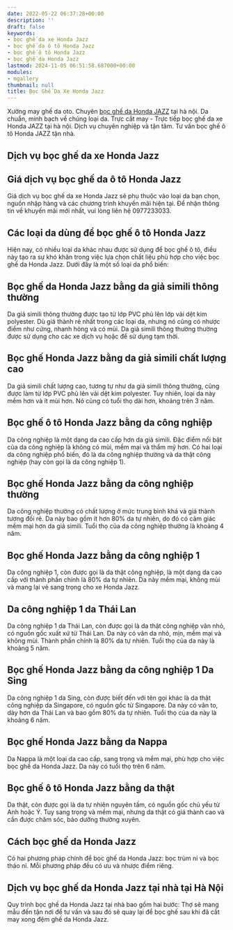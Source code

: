 ```yaml
---
date: 2022-05-22 06:37:28+00:00
description: ''
draft: false
keywords:
- bọc ghế da xe Honda Jazz
- bọc ghế da ô tô Honda Jazz
- bọc ghế ô tô Honda Jazz
- bọc ghế da Honda Jazz
lastmod: 2024-11-05 06:51:58.687000+00:00
modules:
- mgallery
thumbnail: null
title: Bọc Ghế Da Xe Honda Jazz
---
```


Xưởng may ghế da oto. Chuyên [bọc ghế da Honda JAZZ](https://bocgheoto.vn/honda/boc-ghe-da-xe-honda-jazz.html) tại hà nội. Da chuẩn, minh bạch về chủng loại da. Trực cắt may - Trực tiếp bọc ghế da xe Honda JAZZ tại hà nội. Dịch vụ chuyên nghiệp và tận tâm. Tư vấn bọc ghế ô tô Honda JAZZ tận nhà.

## Dịch vụ bọc ghế da xe Honda Jazz

## Giá dịch vụ bọc ghế da ô tô Honda Jazz
Giá dịch vụ bọc ghế da xe Honda Jazz sẽ phụ thuộc vào loại da bạn chọn, nguồn nhập hàng và các chương trình khuyến mãi hiện tại. Để nhận thông tin về khuyến mãi mới nhất, vui lòng liên hệ 0977233033.

## Các loại da dùng để bọc ghế ô tô Honda Jazz
Hiện nay, có nhiều loại da khác nhau được sử dụng để bọc ghế ô tô, điều này tạo ra sự khó khăn trong việc lựa chọn chất liệu phù hợp cho việc bọc ghế da Honda Jazz. Dưới đây là một số loại da phổ biến:

## Bọc ghế da Honda Jazz bằng da giả simili thông thường
Da giả simili thông thường được tạo từ lớp PVC phủ lên lớp vải dệt kim polyester. Dù giá thành rẻ nhất trong các loại da, nhưng nó cũng có nhược điểm như cứng, nhanh hỏng và có mùi. Da giả simili thông thường thường được sử dụng cho các xe dịch vụ hoặc để sử dụng tạm thời.

## Bọc ghế Honda Jazz bằng da giả simili chất lượng cao
Da giả simili chất lượng cao, tương tự như da giả simili thông thường, cũng được làm từ lớp PVC phủ lên vải dệt kim polyester. Tuy nhiên, loại da này mềm hơn và ít mùi hơn. Nó cũng có tuổi thọ dài hơn, khoảng trên 3 năm.

## Bọc ghế ô tô Honda Jazz bằng da công nghiệp
Da công nghiệp là một dạng da cao cấp hơn da giả simili. Đặc điểm nổi bật của da công nghiệp là không có mùi, mềm mại và thẩm mỹ hơn. Có hai loại da công nghiệp phổ biến, đó là da công nghiệp thường và da thật công nghiệp (hay còn gọi là da công nghiệp 1).

## Bọc ghế Honda Jazz bằng da công nghiệp thường
Da công nghiệp thường có chất lượng ở mức trung bình khá và giá thành tương đối rẻ. Da này bao gồm ít hơn 80% da tự nhiên, do đó có cảm giác mềm mại hơn da giả simili. Tuổi thọ của da công nghiệp thường là khoảng 4 năm.

## Bọc ghế Honda Jazz bằng da công nghiệp 1
Da công nghiệp 1, còn được gọi là da thật công nghiệp, là một dạng da cao cấp với thành phần chính là 80% da tự nhiên. Da này mềm mại, không mùi và mang lại vẻ sang trọng cho xe Honda Jazz.

## Da công nghiệp 1 da Thái Lan
Da công nghiệp 1 da Thái Lan, còn được gọi là da thật công nghiệp vân nhỏ, có nguồn gốc xuất xứ từ Thái Lan. Da này có vân da nhỏ, mịn, mềm mại và không mùi. Thành phần chính là 80% da tự nhiên. Tuổi thọ của da này là khoảng 5 năm.

## Bọc ghế Honda Jazz bằng da công nghiệp 1 Da Sing
Da công nghiệp 1 da Sing, còn được biết đến với tên gọi khác là da thật công nghiệp da Singapore, có nguồn gốc từ Singapore. Da này có vân to, dày hơn da Thái Lan và bao gồm 80% da tự nhiên. Tuổi thọ của da này là khoảng 6 năm.

## Bọc ghế Honda Jazz bằng da Nappa
Da Nappa là một loại da cao cấp, sang trọng và mềm mại, phù hợp cho việc bọc ghế da Honda Jazz. Da này có tuổi thọ trên 6 năm.

## Bọc ghế ô tô Honda Jazz bằng da thật
Da thật, còn được gọi là da tự nhiên nguyên tấm, có nguồn gốc chủ yếu từ Anh hoặc Ý. Tuy sang trọng và mềm mại, nhưng da thật có giá thành cao và cần được chăm sóc, bảo dưỡng thường xuyên.

## Cách bọc ghế da Honda Jazz
Có hai phương pháp chính để bọc ghế da Honda Jazz: bọc trùm nỉ và bọc tháo nỉ. Mỗi phương pháp đều có ưu và nhược điểm riêng.

## Dịch vụ bọc ghế da Honda Jazz tại nhà tại Hà Nội
Quy trình bọc ghế da Honda Jazz tại nhà bao gồm hai bước: Thợ sẽ mang mẫu đến tận nơi để tư vấn và sau đó sẽ quay lại để bọc ghế sau khi đã cắt may xong đệm ghế da Honda Jazz.